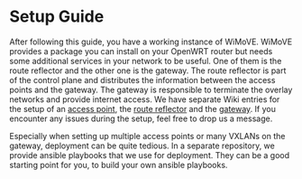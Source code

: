 # Setup Guide

After following this guide, you have a working instance of WiMoVE. WiMoVE provides a package you can install on your OpenWRT router but needs some additional services in your network to be useful. One of them is the route reflector and the other one is the gateway. The route reflector is part of the control plane and distributes the information between the access points and the gateway. The gateway is responsible to terminate the overlay networks and provide internet access. We have separate Wiki entries for the setup of an [access point](https://github.com/WiMoVE-OSS/WiMoVE/wiki/Setup---Access-Point), the [route reflector](https://github.com/WiMoVE-OSS/WiMoVE/wiki/Setup---Route-Reflector) and the [gateway](https://github.com/WiMoVE-OSS/WiMoVE/wiki/Setup-gateway). If you encounter any issues during the setup, feel free to drop us a message.

Especially when setting up multiple access points or many VXLANs on the gateway, deployment can be quite tedious. In a separate repository, we provide ansible playbooks that we use for deployment. They can be a good starting point for you, to build your own ansible playbooks.